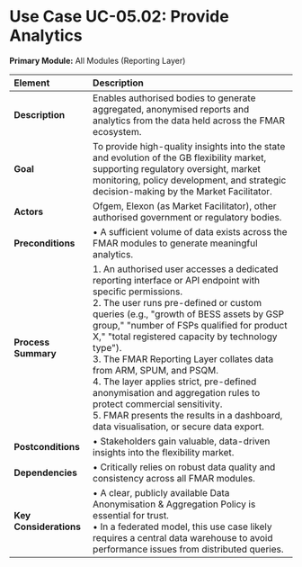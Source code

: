 
# Use Case UC-05.02: Provide Analytics
**Primary Module:** All Modules (Reporting Layer)

| Element             | Description                                                                                                                                                                                                                              |
| :------------------ | :--------------------------------------------------------------------------------------------------------------------------------------------------------------------------------------------------------------------------------------- |
| **Description**     | Enables authorised bodies to generate aggregated, anonymised reports and analytics from the data held across the FMAR ecosystem.                                                                                                           |
| **Goal**            | To provide high-quality insights into the state and evolution of the GB flexibility market, supporting regulatory oversight, market monitoring, policy development, and strategic decision-making by the Market Facilitator.                 |
| **Actors**          | Ofgem, Elexon (as Market Facilitator), other authorised government or regulatory bodies.                                                                                                                                                    |
| **Preconditions**   | • A sufficient volume of data exists across the FMAR modules to generate meaningful analytics. |
| **Process Summary** | 1. An authorised user accesses a dedicated reporting interface or API endpoint with specific permissions. <br> 2. The user runs pre-defined or custom queries (e.g., "growth of BESS assets by GSP group," "number of FSPs qualified for product X," "total registered capacity by technology type"). <br> 3. The FMAR Reporting Layer collates data from ARM, SPUM, and PSQM. <br> 4. The layer applies strict, pre-defined anonymisation and aggregation rules to protect commercial sensitivity. <br> 5. FMAR presents the results in a dashboard, data visualisation, or secure data export. |
| **Postconditions**  | • Stakeholders gain valuable, data-driven insights into the flexibility market. |
| **Dependencies**    | • Critically relies on robust data quality and consistency across all FMAR modules. |
| **Key Considerations** | • A clear, publicly available Data Anonymisation & Aggregation Policy is essential for trust. <br> • In a federated model, this use case likely requires a central data warehouse to avoid performance issues from distributed queries. |

